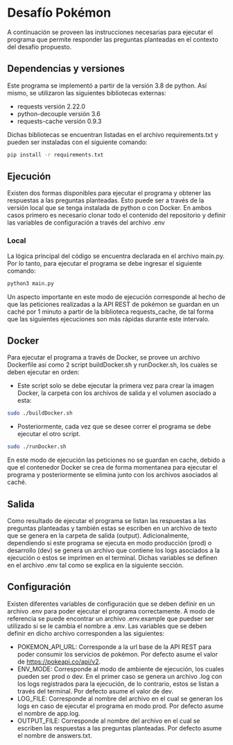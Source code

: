 # Desafío Pokémon

A continuación se proveen las instrucciones necesarias para ejecutar el programa que permite responder las preguntas planteadas en el contexto del desafío propuesto.

## Dependencias y versiones

Este programa se implementó a partir de la versión 3.8 de python. Así mismo, se utilizaron las siguientes bibliotecas externas:

 - requests versión 2.22.0
 - python-decouple versión 3.6
 - requests-cache versión 0.9.3

Dichas bibliotecas se encuentran listadas en el archivo requirements.txt y pueden ser instaladas con el siguiente comando:

```bash
pip install -r requirements.txt
```

## Ejecución

Existen dos formas disponibles para ejecutar el programa y obtener las respuestas a las preguntas planteadas. Esto puede ser a través de la versión local que se tenga instalada de python o con Docker. En ambos casos primero es necesario clonar todo el contenido del repositorio y definir las variables de configuración a través del archivo .env

### Local
La lógica principal del código se encuentra declarada en el archivo main.py. Por lo tanto, para ejecutar el programa se debe ingresar el siguiente comando:

```bash
python3 main.py
``` 

Un aspecto importante en este modo de ejecución corresponde al hecho de que las peticiones realizadas a la API REST de pokémon se guardan en un caché por 1 minuto a partir de la biblioteca requests_cache, de tal forma que las siguientes ejecuciones son más rápidas durante este intervalo.
## Docker

Para ejecutar el programa a través de Docker, se provee un archivo Dockerfile así como 2 script buildDocker.sh y runDocker.sh, los cuales se deben ejecutar en orden:

 - Este script  solo se debe ejecutar la primera vez para crear la imagen Docker, la carpeta con los archivos de salida y el volumen asociado a esta:

```bash
sudo ./buildDocker.sh
```
 - Posteriormente, cada vez que se desee correr el programa se debe ejecutar el otro script.

```bash
sudo ./runDocker.sh
```


En este modo de ejecución las peticiones no se guardan en cache, debido a que el contenedor Docker se crea de forma momentanea para ejecutar el programa y posteriormente se elimina junto con los archivos asociados al caché.
## Salida

Como resultado de ejecutar el programa se listan las respuestas a las preguntas planteadas y también estas se escriben en un archivo de texto que se genera en la carpeta de salida (output). Adicionalmente, dependiendo si este programa se ejecuta en modo producción (prod) o desarrollo (dev) se genera un archivo que contiene los logs asociados a la ejecución o estos se imprimen en el terminal. Dichas variables se definen en el archivo .env tal como se explica en la siguiente sección.

## Configuración

Existen diferentes variables de configuración que se deben definir en un archivo .env para poder ejecutar el programa correctamente. A modo de referencia se puede encontrar un archivo .env.example que puedser ser utilizado si se le cambia el nombre a .env. Las variables que se deben definir en dicho archivo corresponden a las siguientes:

 - POKEMON_API_URL: Corresponde a la url base de la API REST para poder consumir los servicios de pokémon. Por defecto asume el valor de https://pokeapi.co/api/v2.
- ENV_MODE: Corresponde al modo de ambiente de ejecución, los cuales pueden ser prod o dev. En el primer caso se genera un archivo .log con los logs registrados para la ejecución, de lo contrario, estos se listan a través del terminal. Por defecto asume el valor de dev.
- LOG_FILE: Corresponde al nombre del archivo en el cual se generan los logs en caso de ejecutar el programa en modo prod. Por defecto asume el nombre de app.log.
 - OUTPUT_FILE: Corresponde al nombre del archivo en el cual se escriben las respuestas a las preguntas planteadas. Por defecto asume el nombre de answers.txt.
